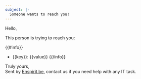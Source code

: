 ```yaml
---
subject: |-
  Someone wants to reach you!
---
```

Hello,

This person is trying to reach you:

{{#info}}
  * {{key}}: {{value}}
{{/info}}

Truly yours,  
Sent by [Enspirit.be](https://enspirit.be/), contact us if you need help with any IT task.
